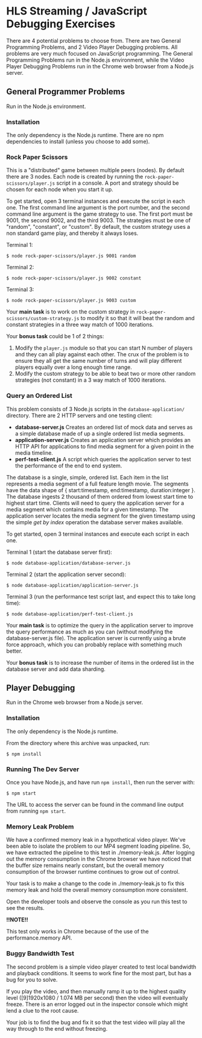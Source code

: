# HLS Streaming / JavaScript Debugging Exercises
There are 4 potential problems to choose from. There are two General Programming Problems, and 2 Video Player Debugging problems. All problems are very much focused on JavaScript programming. The General Programming Problems run in the Node.js environment, while the Video Player Debugging Problems run in the Chrome web browser from a Node.js server.

## General Programmer Problems
Run in the Node.js environment.

### Installation
The only dependency is the Node.js runtime. There are no npm dependencies to install (unless you choose to add some).

### Rock Paper Scissors
This is a "distributed" game between multiple peers (nodes). By default there are 3 nodes. Each node is created by running the `rock-paper-scissors/player.js` script in a console. A port and strategy should be chosen for each node when you start it up.

To get started, open 3 terminal instances and execute the script in each one. The first command line argument is the port number, and the second command line argument is the game strategy to use. The first port must be 9001, the second 9002, and the third 9003. The strategies must be one of "random", "constant", or "custom". By default, the custom strategy uses a non standard game play, and thereby it always loses.

Terminal 1:
```
$ node rock-paper-scissors/player.js 9001 random
```

Terminal 2:
```
$ node rock-paper-scissors/player.js 9002 constant
```

Terminal 3:
```
$ node rock-paper-scissors/player.js 9003 custom
```

Your __main task__ is to work on the custom strategy in `rock-paper-scissors/custom-strategy.js` to modify it so that it will beat the random and constant strategies in a three way match of 1000 iterations.

Your __bonus task__ could be 1 of 2 things:

1. Modify the `player.js` module so that you can start N number of players and they can all play against each other. The crux of the problem is to ensure they all get the same number of turns and will play different players equally over a long enough time range.
2. Modify the custom strategy to be able to beat two or more other random strategies (not constant) in a 3 way match of 1000 iterations.

### Query an Ordered List
This problem consists of 3 Node.js scripts in the `database-application/` directory. There are 2 HTTP servers and one testing client:

- __database-server.js__ Creates an ordered list of mock data and serves as a simple database made of up a single ordered list media segments.
- __application-server.js__ Creates an application server which provides an HTTP API for applications to find media segment for a given point in the media timeline.
- __perf-test-client.js__ A script which queries the application server to test the performance of the end to end system.

The database is a single, simple, ordered list. Each item in the list represents a media segment of a full feature length movie. The segments have the data shape of { start:timestamp, end:timestamp, duration:integer }. The database ingests 2 thousand of them ordered from lowest start time to highest start time. Clients will need to query the application server for a media segment which contains media for a given timestamp. The application server locates the media segment for the given timestamp using the simple *get by index* operation the database server makes available.

To get started, open 3 terminal instances and execute each script in each one.

Terminal 1 (start the database server first):
```
$ node database-application/database-server.js
```

Terminal 2 (start the application server second):
```
$ node database-application/application-server.js
```

Terminal 3 (run the performance test script last, and expect this to take long time):
```
$ node database-application/perf-test-client.js
```

Your __main task__ is to optimize the query in the application server to improve the query performance as much as you can (without modifying the database-server.js file). The application server is currently using a brute force approach, which you can probably replace with something much better.

Your __bonus task__ is to increase the number of items in the ordered list in the database server and add data sharding.

## Player Debugging
Run in the Chrome web browser from a Node.js server.

### Installation
The only dependency is the Node.js runtime.

From the directory where this archive was unpacked, run:

```
$ npm install
```

### Running The Dev Server
Once you have Node.js, and have run `npm install`, then run the server with:

```
$ npm start
```

The URL to access the server can be found in the command line output from running `npm start`.

### Memory Leak Problem
We have a confirmed memory leak in a hypothetical video player. We've been able to isolate the problem to our MP4 segment loading pipeline. So, we have extracted the pipeline to this test in ./memory-leak.js. After logging out the memory consumption in the Chrome browser we have noticed that the buffer size remains nearly constant, but the overall memory consumption of the browser runtime continues to grow out of control.

Your task is to make a change to the code in ./memory-leak.js to fix this memory leak and hold the overall memory consumption more consistent.

Open the developer tools and observe the console as you run this test to see the results.

__!!NOTE!!__

This test only works in Chrome because of the use of the performance.memory API.

### Buggy Bandwidth Test
The second problem is a simple video player created to test local bandwidth and playback conditions. It seems to work fine for the most part, but has a bug for you to solve.

If you play the video, and then manually ramp it up to the highest quality level ([9]1920x1080 / 1.074 MB per second) then the video will eventually freeze. There is an error logged out in the inspector console which might lend a clue to the root cause.

Your job is to find the bug and fix it so that the test video will play all the way through to the end without freezing.

